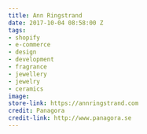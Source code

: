 ```yaml
---
title: Ann Ringstrand
date: 2017-10-04 08:58:00 Z
tags:
- shopify
- e-commerce
- design
- development
- fragrance
- jewellery
- jewelry
- ceramics
image: 
store-link: https://annringstrand.com
credit: Panagora
credit-link: http://www.panagora.se
---
```


